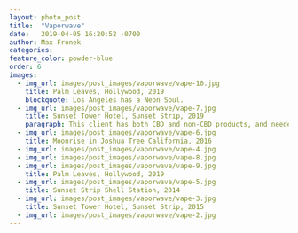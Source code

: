 ```yaml
---
layout: photo_post
title:  "Vaporwave"
date:   2019-04-05 16:20:52 -0700
author: Max Fronek
categories: 
feature_color: powder-blue
order: 6
images:
  - img_url: images/post_images/vaporwave/vape-10.jpg
    title: Palm Leaves, Hollywood, 2019
    blockquote: Los Angeles has a Neon Soul.
  - img_url: images/post_images/vaporwave/vape-7.jpg
    title: Sunset Tower Hotel, Sunset Strip, 2019
    paragraph: This client has both CBD and non-CBD products, and needed a way to differentiate the two quickly and obviously. I gave all CBD-infused products a line pattern inspiried by sacred geometry and a color that corresponds to the crystal infusion. 
  - img_url: images/post_images/vaporwave/vape-6.jpg
    title: Moonrise in Joshua Tree California, 2016
  - img_url: images/post_images/vaporwave/vape-4.jpg
  - img_url: images/post_images/vaporwave/vape-8.jpg
  - img_url: images/post_images/vaporwave/vape-9.jpg
    title: Palm Leaves, Hollywood, 2019
  - img_url: images/post_images/vaporwave/vape-5.jpg
    title: Sunset Strip Shell Station, 2014 
  - img_url: images/post_images/vaporwave/vape-3.jpg
    title: Sunset Tower Hotel, Sunset Strip, 2015
  - img_url: images/post_images/vaporwave/vape-2.jpg
---
```




